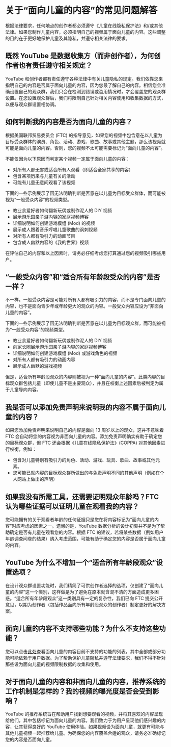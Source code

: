 # 关于“面向儿童的内容”的常见问题解答

根据法律要求，任何地点的创作者都必须遵守《儿童在线隐私保护法》和/或其他法律。如果您制作儿童内容，必须指明自己的视频属于面向儿童的内容。这些调整的目的在于更好地保护儿童及其隐私，并遵守相关法律的要求。

## 既然 YouTube 是数据收集方（而非创作者），为何创作者也有责任遵守相关规定？

YouTube 和创作者都有责任遵守各种法律中有关儿童隐私的规定。我们依靠您来指明自己的内容是否属于面向儿童的内容，因为您最了解自己的内容。相信您会准确设置自己的观众群，我们只会在检测到错误或滥用情况时，才会覆盖您的观众群设置。在您设置观众群后，我们将限制自己针对相关内容使用和收集数据的方式，以便与观众群设置相协调。

## 如何判断我的内容是否为面向儿童的内容？

根据美国联邦贸易委员会 (FTC) 的指导意见，如果您的视频中包含意在以儿童为目标受众群体的演员、角色、活动、游戏、歌曲、故事或其他主题，那么该视频就可能是面向儿童的内容。否则，您的视频不太可能需要标记为“面向儿童的内容”。

不能仅因为以下原因而判定某个视频一定属于面向儿童的内容：

* 对所有人都无害或适合所有人观看（即适合全家共享的内容）
* 包含某项历来与儿童有关的活动
* 可能有儿童无意间观看了该视频

下面的一些示例展示了因无法明确判断是否意在以儿童为目标受众群体，而可能被视为“一般受众内容”的视频类型。

* 教业余爱好者如何翻新玩偶或制作泥人的 DIY 视频
* 展示游乐园亲子游内容的家庭视频博客
* 详细说明如何创建游戏模组 (Mod) 的视频
* 展示成人跟着音乐哼唱儿童歌曲的讽刺视频
* 对所有人都有吸引力的动画节目
* 包含成人幽默内容的《我的世界》视频

在评估自己的内容和以上因素时，请务必仔细考虑您打算通过您的视频吸引哪些用户。

## “一般受众内容”和“适合所有年龄段受众的内容”是否一样？

不一样。一般受众内容是可能对所有人都有吸引力的内容，而不是专门面向儿童的内容，也不是面向青少年或年龄更大的观众的内容。一般受众内容应设为“非面向儿童的内容”。

下面的一些示例展示了因无法明确判断是否意在以儿童为目标观众群，而可能被视为“一般受众内容”的视频类型。 

* 教业余爱好者如何翻新玩偶或制作泥人的 DIY 视频
* 向家长圈展示游乐园亲子游内容的家庭视频博客
* 详细说明如何创建游戏模组 (Mod) 或游戏角色的视频
* 对所有人都有吸引力的动画内容
* 展示成人幽默的游戏视频

但是，适合所有年龄段观众的内容则被视为一种“面向儿童的内容”。此类内容的目标观众群包括儿童（即使儿童不是主要观众），并且在权衡上述因素后被判定为属于儿童导向内容。

## 我是否可以添加免责声明来说明我的内容不属于面向儿童的内容？

如果您添加免责声明来说明自己的内容是面向 13 周岁以上的观众，这并不意味着 FTC 会自动将您的内容视为非面向儿童的内容。添加免责声明确实有助于确定您的目标观众群，但 FTC 还会根据《儿童在线隐私保护法》(COPPA) 对其他因素进行权衡，例如：

* 包含对儿童特别有吸引力的角色、活动、游戏、玩具、歌曲、故事或其他元素。
* 您可能已就内容的目标观众群所做出的与免责声明不同的其他声明（例如在个人网站上做出的声明）

## 如果我没有所需工具，还需要证明观众年龄吗？FTC 认为哪些证据可以证明儿童在观看我的内容？

您可能拥有的关于观看者年龄的任何证据只是您在将内容标记为“面向儿童的内容”时应考虑的因素之一。遗憾的是，YouTube 数据分析的设计初衷并不是为了帮助确定是否有儿童在观看您的内容。根据 FTC 的建议，若将某些数据（例如用户年龄调查问卷的结果）纳入考虑范围，可能有助于确定您的内容是否属于面向儿童的内容。

## YouTube 为什么不增加一个“适合所有年龄段观众”设置选项？

在设计观众群设置功能时，我们精简了可供创作者选择的选项，仅创建了“面向儿童的内容”这一个类别，这样做是为了避免在原本就含混不清的方面造成更多困惑。“适合所有年龄段观众”这一类别具有一定的复杂性，我们已向 FTC 提交公开意见，以期为创作者（包括作品面向所有年龄段观众的创作者）制定更好的解决方案。

## 面向儿童的内容不支持哪些功能？为什么不支持这些功能？

您可以点击[此处](https://support.google.com/answer/9527654#what_happens)查看面向儿童的内容目前不支持的功能的列表，其中全部或部分功能可能依赖于用户数据。为了帮助保护儿童隐私并遵守法律要求，我们不得不针对那些设为面向儿童的视频限制数据的收集和使用。

## 对于面向儿童的内容和非面向儿童的内容，推荐系统的工作机制是怎样的？我的视频的曝光度是否会受到影响？

YouTube 的推荐系统旨在帮助用户找到想要观看的视频，并将其喜欢的内容呈现给他们，其中包括标记为面向儿童的内容。我们致力于为用户呈现他们感兴趣的内容，让其获得良好的 YouTube 使用体验。如果视频设为面向儿童，就更有可能与其他儿童视频一起推荐给儿童。为确保您的内容覆盖合适的观众，请务必准确标记您的内容是否面向儿童。